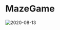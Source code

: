# MazeGame

![2020-08-13](https://user-images.githubusercontent.com/38039850/90097232-11dde400-dd53-11ea-8820-2705ce461f8e.png)
